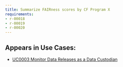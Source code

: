 ```yaml
---
title: Summarize FAIRness scores by CF Program X
requirements:
- r-00018
- r-00019
- r-00020
---
```


## Appears in Use Cases:

-   [UC0003 Monitor Data Releases as a Data Custodian](../use-cases/uc0003-monitor-data-releases-as-a-data-custodian.md)
